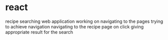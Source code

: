 # react
 recipe searching web application 
 working on navigating to the pages 
trying to achieve navigation
 navigating to the recipe page on click
 giving appropriate result for the search
